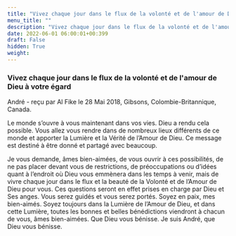 ```yaml
---
title: "Vivez chaque jour dans le flux de la volonté et de l'amour de Dieu à votre égard"
menu_title: ""
description: "Vivez chaque jour dans le flux de la volonté et de l'amour de Dieu à votre égard"
date: 2022-06-01 06:00:01+00:399
draft: False
hidden: True
weight:
---
```

### Vivez chaque jour dans le flux de la volonté et de l'amour de Dieu à votre égard

André - reçu par Al Fike le 28 Mai 2018, Gibsons, Colombie-Britannique, Canada.

Le monde s’ouvre à vous maintenant dans vos vies. Dieu a rendu cela possible. Vous allez vous rendre dans de nombreux lieux différents de ce monde et apporter la Lumière et la Vérité de l’Amour de Dieu. Ce message est destiné à être donné et partagé avec beaucoup.

Je vous demande, âmes bien-aimées, de vous ouvrir à ces possibilités, de ne pas placer devant vous de restrictions, de préoccupations ou d’idées quant à l’endroit où Dieu vous emmènera dans les temps à venir, mais de vivre chaque jour dans le flux et la beauté de la Volonté et de l’Amour de Dieu pour vous. Ces questions seront en effet prises en charge par Dieu et Ses anges. Vous serez guidés et vous serez portés. Soyez en paix, mes bien-aimés. Soyez toujours dans la Lumière de l’Amour de Dieu, et dans cette Lumière, toutes les bonnes et belles bénédictions viendront à chacun de vous, âmes bien-aimées. Que Dieu vous bénisse. Je suis André, que Dieu vous bénisse.

